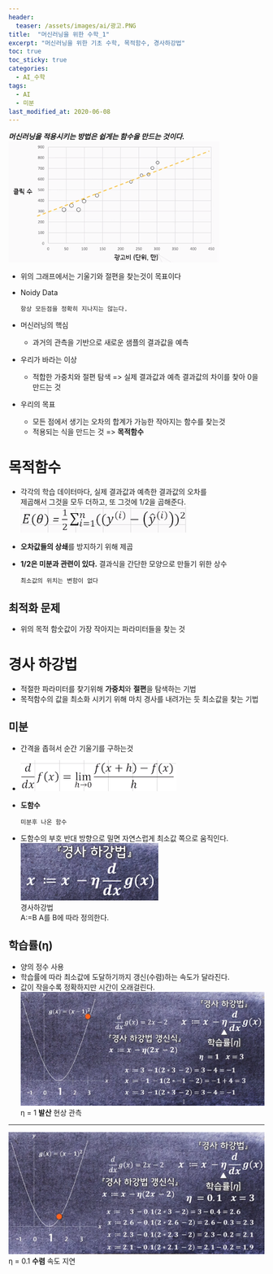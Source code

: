 ```yaml
---
header:
  teaser: /assets/images/ai/광고.PNG
title:  "머신러닝을 위한 수학_1"
excerpt: "머신러닝을 위한 기초 수학, 목적함수, 경사하강법"
toc: true
toc_sticky: true
categories:
  - AI_수학
tags:
  - AI
  - 미분
last_modified_at: 2020-06-08
---
```


***머신러닝을 적용시키는 방법은 쉽게는 함수을 만드는 것이다.***  
![광고](/assets/images/ai/광고.PNG)  
* 위의 그래프에서는 기울기와 절편을 찾는것이 목표이다
* Noidy Data 
  
      항상 모든점을 정확히 지나지는 않는다.
      
* 머신러닝의 핵심
  * 과거의 관측을 기반으로 새로운 샘플의 결과값을 예측
  
* 우리가 바라는 이상
  * 적합한 가중치와 절편 탐색 => 실제 결과값과 예측 결과값의 차이를 찾아 0을 만드는 것
  
* 우리의 목표
  * 모든 점에서 생기는 오차의 합계가 가능한 작아지는 함수를 찾는것
  * 적용되는 식을 만드는 것 => **목적함수**
  
# 목적함수
* 각각의 학습 데이터마다, 실제 결과값과 예측한 결과값의 오차를   
  제곱해서 그것을 모두 더하고, 또 그것에 1/2을 곱해준다.  
![목적함수](/assets/images/ai/목적함수.PNG)  
* **오차값들의 상쇄**를 방지하기 위해 제곱
* **1/2은 미분과 관련이 있다.** 결과식을 간단한 모양으로 만들기 위한 상수
  
      최소값의 위치는 변함이 없다

## 최적화 문제
* 위의 목적 함숫값이 가장 작아지는 파라미터들을 찾는 것

# 경사 하강법
  * 적절한 파라미터를 찾기위해 **가중치**와 **절편**을 탐색하는 기법
  * 목적함수의 값을 최소화 시키기 위해 마치 경사를 내려가는 듯 최소값을 찾는 기법
## 미분
  * 간격을 좁혀서 순간 기울기를 구하는것
  * ![미분](/assets/images/ai/미분.PNG)
  
  * **도함수** 
      
        미분후 나온 함수 
  * 도함수의 부호 반대 방향으로 밀면 자연스럽게 최소값 쪽으로 움직인다.  
  ![경사하강법](/assets/images/ai/경사하강법.PNG)  
  경사하강법  
  A:=B A를 B에 따라 정의한다.
  
## 학습률(η)
  * 양의 정수 사용
  * 학습률에 따라 최소값에 도달하기까지 갱신(수렴)하는 속도가 달라진다.
  * 값이 작을수록 정확하지만 시간이 오래걸린다.  
  ![발산](/assets/images/ai/발산.PNG)  
  η = 1 **발산** 현상 관측  
  * * *
  ![수렴](/assets/images/ai/수렴.PNG)  
  η = 0.1 **수렴** 속도 지연
    
